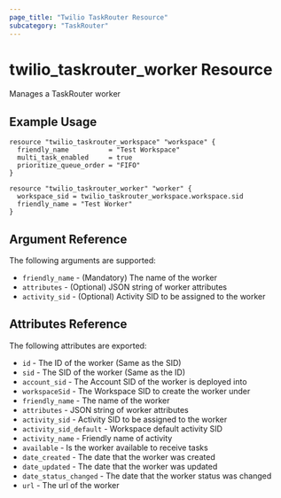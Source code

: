 ```yaml
---
page_title: "Twilio TaskRouter Resource"
subcategory: "TaskRouter"
---
```


# twilio_taskrouter_worker Resource

Manages a TaskRouter worker

## Example Usage

```hcl
resource "twilio_taskrouter_workspace" "workspace" {
  friendly_name          = "Test Workspace"
  multi_task_enabled     = true
  prioritize_queue_order = "FIFO"
}

resource "twilio_taskrouter_worker" "worker" {
  workspace_sid = twilio_taskrouter_workspace.workspace.sid
  friendly_name = "Test Worker"
}
```

## Argument Reference

The following arguments are supported:

* `friendly_name` - (Mandatory) The name of the worker
* `attributes` - (Optional) JSON string of worker attributes
* `activity_sid` - (Optional) Activity SID to be assigned to the worker

## Attributes Reference

The following attributes are exported:

* `id` - The ID of the worker (Same as the SID)
* `sid` - The SID of the worker (Same as the ID)
* `account_sid` - The Account SID of the worker is deployed into
* `workspaceSid` - The Workspace SID to create the worker under
* `friendly_name` - The name of the worker
* `attributes` - JSON string of worker attributes
* `activity_sid` - Activity SID to be assigned to the worker
* `activity_sid_default` - Workspace default activity SID
* `activity_name` - Friendly name of activity
* `available` - Is the worker available to receive tasks
* `date_created` - The date that the worker was created
* `date_updated` - The date that the worker was updated
* `date_status_changed` - The date that the worker status was changed
* `url` - The url of the worker
